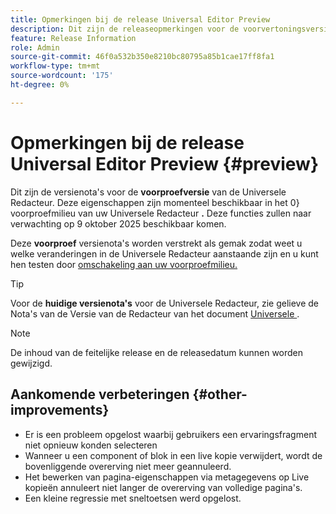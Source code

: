 ```yaml
---
title: Opmerkingen bij de release Universal Editor Preview
description: Dit zijn de releaseopmerkingen voor de voorvertoningsversie van de Universal Editor.
feature: Release Information
role: Admin
source-git-commit: 46f0a532b350e8210bc80795a85b1cae17ff8fa1
workflow-type: tm+mt
source-wordcount: '175'
ht-degree: 0%

---
```



# Opmerkingen bij de release Universal Editor Preview {#preview}

Dit zijn de versienota&#39;s voor de **voorproefversie** van de Universele Redacteur. Deze eigenschappen zijn momenteel beschikbaar in het 0} voorproefmilieu van uw Universele Redacteur **.** Deze functies zullen naar verwachting op 9 oktober 2025 beschikbaar komen.

Deze **voorproef** versienota&#39;s worden verstrekt als gemak zodat weet u welke veranderingen in de Universele Redacteur aanstaande zijn en u kunt hen testen door [ omschakeling aan uw voorproefmilieu.](/help/sites-cloud/authoring/universal-editor/navigation.md#user-properties)

>[!TIP]
>
>Voor de **huidige versienota&#39;s** voor de Universele Redacteur, zie gelieve de Nota&#39;s van de Versie van de Redacteur van het document [ Universele ](/help/release-notes/universal-editor/current.md).

>[!NOTE]
>
>De inhoud van de feitelijke release en de releasedatum kunnen worden gewijzigd.

## Aankomende verbeteringen {#other-improvements}

* Er is een probleem opgelost waarbij gebruikers een ervaringsfragment niet opnieuw konden selecteren
* Wanneer u een component of blok in een live kopie verwijdert, wordt de bovenliggende overerving niet meer geannuleerd.
* Het bewerken van pagina-eigenschappen via metagegevens op Live kopieën annuleert niet langer de overerving van volledige pagina&#39;s.
* Een kleine regressie met sneltoetsen werd opgelost.
